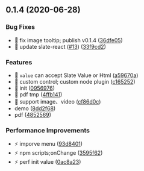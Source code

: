 ## 0.1.4 (2020-06-28)


### Bug Fixes

* 🐛 fix image tooltip; publish  v0.1.4 ([36dfe05](https://github.com/kanweiwei/easy-editor/commit/36dfe05be1f09bf51df92cc574a38a8a2a0144a0))
* 🐛 update slate-react ([#13](https://github.com/kanweiwei/easy-editor/issues/13)) ([33f9cd2](https://github.com/kanweiwei/easy-editor/commit/33f9cd25f7bbd37e5a3d85f58164f654843e191f))


### Features

* 🎸 `value` can  accept Slate Value or Html ([a59670a](https://github.com/kanweiwei/easy-editor/commit/a59670a6ca8bd7c88848fb4df90bb3b7c386b098))
* 🎸 custom control; custom node plugin ([c165252](https://github.com/kanweiwei/easy-editor/commit/c165252ad0aeb45499e25322eadc5aa302c9215f))
* 🎸 init ([0956976](https://github.com/kanweiwei/easy-editor/commit/09569762618fbfc660d66fe398cb1764b1ee59a3))
* 🎸 pdf tmp ([4ffb141](https://github.com/kanweiwei/easy-editor/commit/4ffb1414dda2cf4eee64d2cd1bcc31176b8951b0))
* 🎸 support image、video ([cf86d0c](https://github.com/kanweiwei/easy-editor/commit/cf86d0cb263806dd3fa2dd51847766a79b58968d))
* demo ([8dd2f68](https://github.com/kanweiwei/easy-editor/commit/8dd2f686ea064837ec506b3e61912ff6dcac1698))
* pdf ([4852569](https://github.com/kanweiwei/easy-editor/commit/4852569a088b77dae32b4d7f2bec303a27009d2c))


### Performance Improvements

* ⚡️ imporve menu ([93d8401](https://github.com/kanweiwei/easy-editor/commit/93d8401a56cbb0cbc42e7154850b482d080d73d8))
* ⚡️ npm scripts;onChange ([3595f62](https://github.com/kanweiwei/easy-editor/commit/3595f628aff2cf2c7eea09bb810fa632ad66c3e8))
* ⚡️ perf init value ([0ac8a23](https://github.com/kanweiwei/easy-editor/commit/0ac8a23d939337f0421a56f1892317f9aa454d3a))



